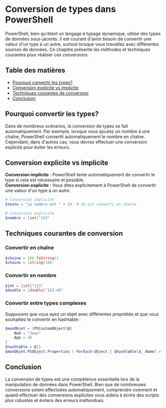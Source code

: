 # Conversion de types dans PowerShell

PowerShell, bien qu'étant un langage à typage dynamique, utilise des types de données sous-jacents. Il est courant d'avoir besoin de convertir une valeur d'un type à un autre, surtout lorsque vous travaillez avec différentes sources de données. Ce chapitre présente les méthodes et techniques courantes pour réaliser ces conversions.

## Table des matières

- [Pourquoi convertir les types?](#pourquoi-convertir-les-types)
- [Conversion explicite vs implicite](#conversion-explicite-vs-implicite)
- [Techniques courantes de conversion](#techniques-courantes-de-conversion)
- [Conclusion](#conclusion)

## Pourquoi convertir les types?

Dans de nombreux scénarios, la conversion de types se fait automatiquement. Par exemple, lorsque vous ajoutez un nombre à une chaîne, PowerShell convertit automatiquement le nombre en chaîne. Cependant, dans d'autres cas, vous devrez effectuer une conversion explicite pour éviter les erreurs.

## Conversion explicite vs implicite

**Conversion implicite** : PowerShell tente automatiquement de convertir le type si cela est nécessaire et possible.  
**Conversion explicite** : Vous dites explicitement à PowerShell de convertir une valeur d'un type à un autre.

```powershell
# Conversion implicite
$texte = "Le nombre est " + 10  # 10 est converti en chaîne

# Conversion explicite
$nombre = [int]"123"
```

## Techniques courantes de conversion

### Convertir en chaîne

```powershell
$chaine = 100.ToString()
$chaine = [string]100
```

### Convertir en nombre

```powershell
$int = [int]"123"
$double = [double]"123.45"
```

### Convertir entre types complexes

Supposons que vous ayez un objet avec différentes propriétés et que vous souhaitiez le convertir en hashtable :

```powershell
$monObjet = [PSCustomObject]@{
    Nom = "Jean"
    Age = 30
}
$hashtable = @{}
$monObjet.PSObject.Properties | ForEach-Object { $hashtable[$_.Name] = $_.Value }
```

## Conclusion

La conversion de types est une compétence essentielle lors de la manipulation de données dans PowerShell. Bien que de nombreuses conversions soient effectuées automatiquement, comprendre comment et quand effectuer des conversions explicites vous aidera à écrire des scripts plus robustes et évitera des erreurs inattendues.
